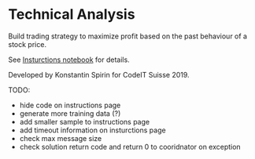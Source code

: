 # Technical Analysis

Build trading strategy to maximize profit based on the past behaviour of a stock price.

See [Insturctions notebook](instructions.ipynb) for details.

Developed by Konstantin Spirin for CodeIT Suisse 2019.

TODO:

- hide code on instructions page
- generate more training data (?)
- add smaller sample to instructions page
- add timeout information on insturctions page
- check max message size
- check solution return code and return 0 to cooridnator on exception
